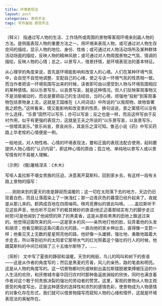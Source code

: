 ```yaml
---
title: 环境表现法
layout: post
categories: 表现手法
tags: 写作基础 表现手法
---
```


〔释义〕 指通过写人物的生活、工作场所或周围的景物等客观环境来刻画人物的方法。是侧面表现人物的重要方法之一。用环境来表现人物，或可通过对人物生存空间的描绘，显示人物的地位、身份、性格；或可通过对人物活动场所及某种群体活动场面的描绘，反映人物的精神风貌；或可通过对人物周围景物之气氛、情调的描绘，反映人物的心情；总之，以景写人，借景抒情，是环境表现法的基本特征。

从心理学的角度来说，首先是环境能影响和改变人的心境。人们在某种环境气氛中，会自觉不自觉地调整、支配自己的心绪，使之与该一环境气氛的性质相一致。而当作者把该一环境氛围写出来的时候，读者即可由以感受到人物与环境氛围相应的某种感情。如以乐景写乐，以哀景写哀，就是这种情况。但人们反映客观事物又不是消极被动的，而总是要把自己的生活经验，当时心境，顽强地“投射”到客观事物包括景物身上去，这就是王国维在《人间词话》中所说的“以我观物，故物皆著我之颜色。”这样看来，情又能影响和改变景的性质，换句话说，景之寓情可以没有什么选择，“乐景”固然可以写乐；亦可以写哀；反之也是一样，而且这样写由于反衬作用，似乎有更强的表现力，这就是王夫之所说的“以乐景写哀，以哀景写乐，一倍增其哀乐。”景乐尚哀，景哀尚乐，其哀乐之深可知。鲁迅小说《药》中写买药路上华老栓的心情便是一例。

一般地说，对人物性格、心情的环境表现法，要和正面的表现法配合使用，起码要提供人物心情的“认识内容”，即这种心情的原由；孤立地、单纯地以景写人或以景写情有时不易被人理解。

〔示例〕 (俄)屠格涅夫：《木木》

写哑人盖拉斯不堪女贵族的压迫，决意离开莫斯科，回到家乡去，有这样一段有关路上景物的描写：

……刚刚来到的夏天的夜是静寂而温暖的；这一切在太阳落下去的地方，天边仍旧现着白色，而且让落霞染上了一抹浅红；那一边青灰色的暮霭已经升起来了。夜就是从那儿来的。鹤鹑成百地在四周噪鸣，秧鸡竞赛似的彼此叫唤。……盖拉斯听不见这些声音，他也听不见树下的极其微妙的夜语(他正迈着那结实有力的脚步走过树旁)可是他闻到了他闻惯的熟了的黑麦香，这是从那些黑黑的田地上飘送过来的。他觉得迎面吹来的风——这是家乡的风——亲热地打他的脸，玩弄着他的头发和胡须；他看见眼前这条闪着白光的路，一直向他的家乡伸出去，直得像一支箭一样；他看见天上无数的星星照亮他的路，他好像一头雄狮，强壮地、勇敢地踏着大步走去，所以等到初升的太阳拿它那带水气的红光照着这个强壮的行人的时候，他跟莫斯科的中间已经隔了三十五维尔斯特了。……

〔简析〕 文中写了夏夜的静寂和温暖，天空的绚丽，鸟儿的鸣叫和树下的夜语——这是从作者的角度写的；然后是黑麦的芳香，风儿的亲热，路的笔直和明亮。这是从人物的角度写的。这一切景物都衬托或映射出盖拉斯摆脱被束缚被压迫的仆人生活的欢欣，和厌倦城市豪华回归农村时那种鱼返故渊般的欣快，同时也满含着作者对这个敢于同贵族决裂的强壮的劳动者的赞赏。这里，客观的景物从人物主观感受的角度写出，正是这种感受的选择性和浓烈的感情色彩，使景物成为人物感情的对象化存在形式，我们就可以借景物描写而窥知人物的心绪和情怀，这就是环境表现法的奥秘所在。 